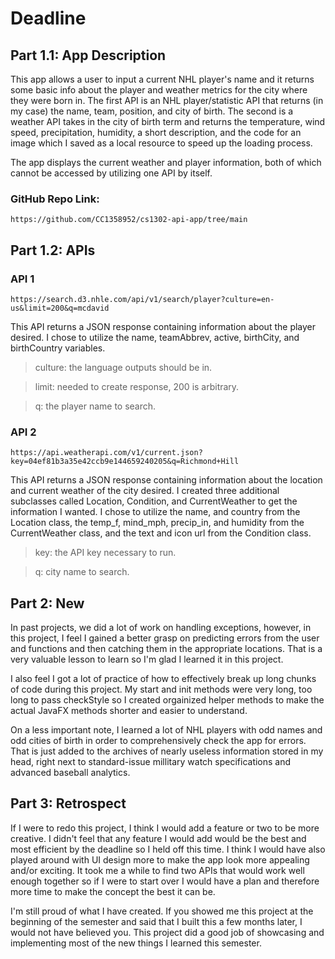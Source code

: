 # Deadline

## Part 1.1: App Description

This app allows a user to input a current NHL player's name and it returns
some basic info about the player and weather metrics for the city where they
were born in. The first API is an NHL player/statistic API that returns (in my
case) the name, team, position, and city of birth. The second is a weather API
takes in the city of birth term and returns the temperature, wind speed,
precipitation, humidity, a short description, and the code for an image which I
saved as a local resource to speed up the loading process.

The app displays the current weather and player information, both of which cannot be
accessed by utilizing one API by itself.
### GitHub Repo Link:
```
https://github.com/CC1358952/cs1302-api-app/tree/main
```

## Part 1.2: APIs

### API 1

```
https://search.d3.nhle.com/api/v1/search/player?culture=en-us&limit=200&q=mcdavid
```

This API returns a JSON response containing information about the player desired.
I chose to utilize the name, teamAbbrev, active, birthCity, and birthCountry variables.

> culture: the language outputs should be in.

> limit: needed to create response, 200 is arbitrary.

> q: the player name to search.

### API 2

```
https://api.weatherapi.com/v1/current.json?key=04ef81b3a35e42ccb9e144659240205&q=Richmond+Hill
```

This API returns a JSON response containing information about the location and current weather
of the city desired. I created three additional subclasses called Location, Condition, and CurrentWeather
to get the information I wanted. I chose to utilize the name, and country from the Location class,
the temp_f, mind_mph, precip_in, and humidity from the CurrentWeather class, and the text and icon
url from the Condition class.
> key: the API key necessary to run.

> q: city name to search.

## Part 2: New

In past projects, we did a lot of work on handling exceptions, however, in this project, I feel I gained a
better grasp on predicting errors from the user and functions and then catching them in the appropriate
locations. That is a very valuable lesson to learn so I'm glad I learned it in this project.

I also feel I got a lot of practice of how to effectively break up long chunks of code during this project.
My start and init methods were very long, too long to pass checkStyle so I created orgainized helper methods
to make the actual JavaFX methods shorter and easier to understand.

On a less important note, I learned a lot of NHL players with odd names and odd cities of birth in order
to comprehensively check the app for errors. That is just added to the archives of nearly useless information
stored in my head, right next to standard-issue millitary watch specifications and advanced baseball analytics.

## Part 3: Retrospect

If I were to redo this project, I think I would add a feature or two to be more creative. I didn't feel that
any feature I would add would be the best and most efficient by the deadline so I held off this time. I think
I would have also played around with UI design more to make the app look more appealing and/or exciting. It took
me a while to find two APIs that would work well enough together so if I were to start over I would have a plan
and therefore more time to make the concept the best it can be.

I'm still proud of what I have created. If you showed me this project at the beginning of the semester and said
that I built this a few months later, I would not have believed you. This project did a good job of showcasing and
implementing most of the new things I learned this semester.